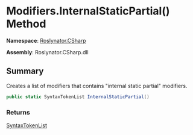 # Modifiers\.InternalStaticPartial\(\) Method

**Namespace**: [Roslynator.CSharp](../../README.md)

**Assembly**: Roslynator\.CSharp\.dll

## Summary

Creates a list of modifiers that contains "internal static partial" modifiers\.

```csharp
public static SyntaxTokenList InternalStaticPartial()
```

### Returns

[SyntaxTokenList](https://docs.microsoft.com/en-us/dotnet/api/microsoft.codeanalysis.syntaxtokenlist)

